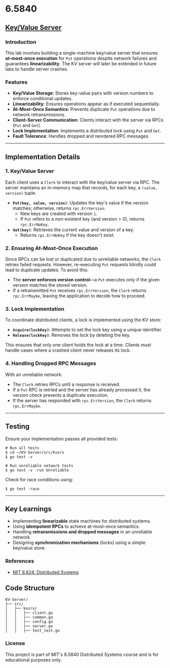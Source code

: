 # 6.5840

## [Key/Value Server](http://nil.csail.mit.edu/6.5840/2024/labs/lab-kvsrv.html)

### Introduction

This lab involves building a single-machine key/value server that ensures **at-most-once execution** for `Put` operations despite network failures and guarantees **linearizability**. The KV server will later be extended in future labs to handle server crashes.

### Features
- **Key/Value Storage**: Stores key-value pairs with version numbers to enforce conditional updates.
- **Linearizability**: Ensures operations appear as if executed sequentially.
- **At-Most-Once Semantics**: Prevents duplicate `Put` operations due to network retransmissions.
- **Client-Server Communication**: Clients interact with the server via RPCs (`Put` and `Get`).
- **Lock Implementation**: Implements a distributed lock using `Put` and `Get`.
- **Fault Tolerance**: Handles dropped and reordered RPC messages.

---

## Implementation Details
### 1. **Key/Value Server**
Each client uses a `Clerk` to interact with the key/value server via RPC. The server maintains an in-memory map that records, for each key, a `(value, version)` tuple.

- **`Put(key, value, version)`**: Updates the key's value if the version matches; otherwise, returns `rpc.ErrVersion`.
    - New keys are created with version `1`.
    - If `Put` refers to a non-existent key (and version > 0), returns `rpc.ErrNoKey`.
- **`Get(key)`**: Retrieves the current value and version of a key.
    - Returns `rpc.ErrNoKey` if the key doesn't exist.

### 2. **Ensuring At-Most-Once Execution**
Since RPCs can be lost or duplicated due to unreliable networks, the `Clerk` retries failed requests. However, re-executing `Put` requests blindly could lead to duplicate updates. To avoid this:
- The **server enforces version control**—a `Put` executes only if the given version matches the stored version.
- If a retransmitted `Put` receives `rpc.ErrVersion`, the `Clerk` returns `rpc.ErrMaybe`, leaving the application to decide how to proceed.

### 3. **Lock Implementation**
To coordinate distributed clients, a lock is implemented using the KV store:
- **`Acquire(lockKey)`**: Attempts to set the lock key using a unique identifier.
- **`Release(lockKey)`**: Removes the lock by deleting the key.

This ensures that only one client holds the lock at a time. Clients must handle cases where a crashed client never releases its lock.

### 4. **Handling Dropped RPC Messages**
With an unreliable network:
- The `Clerk` retries RPCs until a response is received.
- If a `Put` RPC is retried and the server has already processed it, the version check prevents a duplicate execution.
- If the server has responded with `rpc.ErrVersion`, the `Clerk` returns `rpc.ErrMaybe`.

---

## Testing
Ensure your implementation passes all provided tests:
```
# Run all tests
$ cd ~/KV-Server/src/kvsrv
$ go test -v

# Run unreliable network tests
$ go test -v -run Unreliable
```
Check for race conditions using:
```
$ go test -race
```

---

## Key Learnings
- Implementing **linearizable** state machines for distributed systems.
- Using **idempotent RPCs** to achieve at-most-once semantics.
- Handling **retransmissions and dropped messages** in an unreliable network.
- Designing **synchronization mechanisms** (locks) using a simple key/value store.


### References
- [MIT 6.824: Distributed Systems](http://nil.csail.mit.edu/6.5840/2024/)


## Code Structure
```
KV-Server/
├── src/
│   ├── kvsrv/
│   │   ├── client.go
│   │   ├── common.go
│   │   ├── config.go
│   │   ├── server.go
│   │   ├── test_test.go
```


### License
This project is part of MIT's 6.5840 Distributed Systems course and is for educational purposes only.
